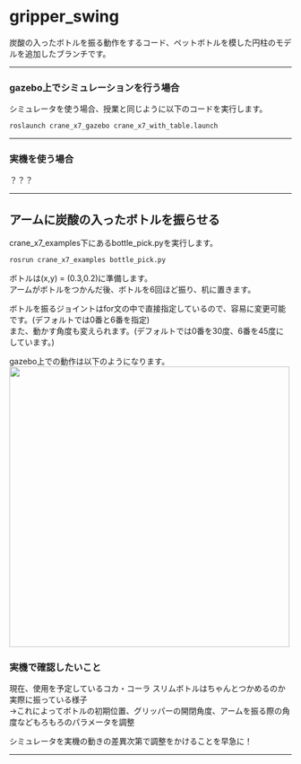 # gripper_swing  
  
炭酸の入ったボトルを振る動作をするコード、ペットボトルを模した円柱のモデルを追加したブランチです。  
  
---

###  gazebo上でシミュレーションを行う場合
  
シミュレータを使う場合、授業と同じように以下のコードを実行します。  

```sh
roslaunch crane_x7_gazebo crane_x7_with_table.launch
```  
---

###  実機を使う場合  
  ？？？

---

   
## アームに炭酸の入ったボトルを振らせる  
  
crane_x7_examples下にあるbottle_pick.pyを実行します。  
  
```sh
rosrun crane_x7_examples bottle_pick.py 
```  
  
ボトルは(x,y) = (0.3,0.2)に準備します。  
アームがボトルをつかんだ後、ボトルを6回ほど振り、机に置きます。  
  
ボトルを振るジョイントはfor文の中で直接指定しているので、容易に変更可能です。(デフォルトでは0番と6番を指定)  
また、動かす角度も変えられます。(デフォルトでは0番を30度、6番を45度にしています。)  

gazebo上での動作は以下のようになります。  
<img src=https://github.com/robotcreating2020-1/images/blob/master/simplescreenrecorder-2020-11-02_21.42.24.gif width=500px />
  
  
###  実機で確認したいこと
現在、使用を予定しているコカ・コーラ スリムボトルはちゃんとつかめるのか  
実際に振っている様子  
 →これによってボトルの初期位置、グリッパーの開閉角度、アームを振る際の角度などもろもろのパラメータを調整  
 
 シミュレータを実機の動きの差異次第で調整をかけることを早急に！  

---

